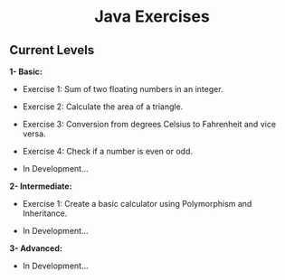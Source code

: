 <h1 align="center"> Java Exercises </h1>

<h2> Current Levels </h2>

**1- Basic:**
- Exercise 1:
Sum of two floating numbers in an integer.

- Exercise 2:
Calculate the area of a triangle.

- Exercise 3:
Conversion from degrees Celsius to Fahrenheit and vice versa.

- Exercise 4:
Check if a number is even or odd.

- In Development...

**2- Intermediate:**
- Exercise 1:
Create a basic calculator using Polymorphism and Inheritance.

- In Development...

**3- Advanced:**
- In Development...
